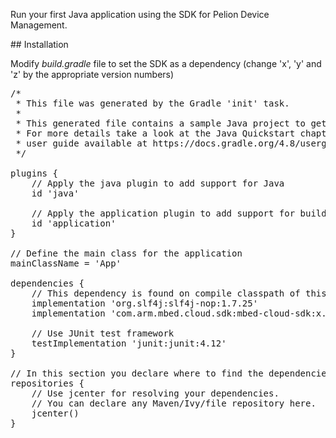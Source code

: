 Run your first Java application using the SDK for Pelion Device Management.

## Installation

Modify _build.gradle_ file to set the SDK as a dependency (change 'x', 'y' and 'z' by the appropriate version numbers)

<pre class="file" data-filename="build.gradle" data-target="replace">
/*
 * This file was generated by the Gradle 'init' task.
 *
 * This generated file contains a sample Java project to get you started.
 * For more details take a look at the Java Quickstart chapter in the Gradle
 * user guide available at https://docs.gradle.org/4.8/userguide/tutorial_java_projects.html
 */

plugins {
    // Apply the java plugin to add support for Java
    id 'java'

    // Apply the application plugin to add support for building an application
    id 'application'
}

// Define the main class for the application
mainClassName = 'App'

dependencies {
    // This dependency is found on compile classpath of this component and consumers.
    implementation 'org.slf4j:slf4j-nop:1.7.25'
    implementation 'com.arm.mbed.cloud.sdk:mbed-cloud-sdk:x.y.z'

    // Use JUnit test framework
    testImplementation 'junit:junit:4.12'
}

// In this section you declare where to find the dependencies of your project
repositories {
    // Use jcenter for resolving your dependencies.
    // You can declare any Maven/Ivy/file repository here.
    jcenter()
}
</pre>
